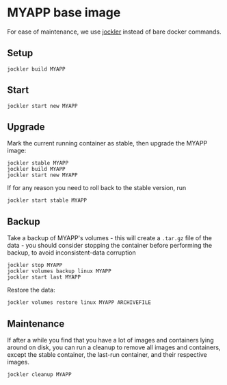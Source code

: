 # MYAPP base image

For ease of maintenance, we use [jockler](https://github.com/taikedz/jockler) instead of bare docker commands.

## Setup

	jockler build MYAPP

## Start

	jockler start new MYAPP

## Upgrade

Mark the current running container as stable, then upgrade the MYAPP image:

	jockler stable MYAPP
	jockler build MYAPP
	jockler start new MYAPP

If for any reason you need to roll back to the stable version, run

	jockler start stable MYAPP

## Backup

Take a backup of MYAPP's volumes - this will create a `.tar.gz` file of the data - you should consider stopping the container before performing the backup, to avoid inconsistent-data corruption

	jockler stop MYAPP
	jockler volumes backup linux MYAPP
	jockler start last MYAPP

Restore the data:

	jockler volumes restore linux MYAPP ARCHIVEFILE

## Maintenance

If after a while you find that you have a lot of images and containers lying around on disk, you can run a cleanup to remove all images and containers, except the stable container, the last-run container, and their respective images.

	jockler cleanup MYAPP
